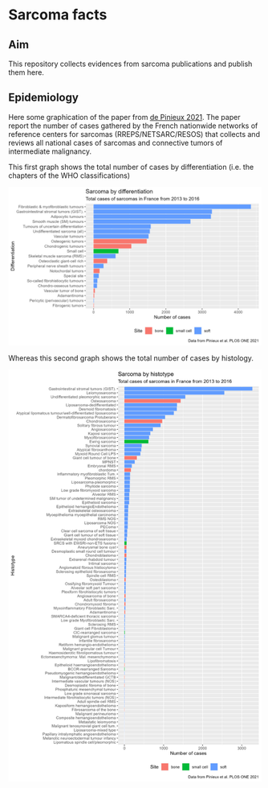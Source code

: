 # Sarcoma facts

## Aim
This repository collects evidences from sarcoma publications and publish them here. 

## Epidemiology
Here some graphication of the paper from [de Pinieux 2021](https://pubmed.ncbi.nlm.nih.gov/33630918/). The paper report the number of cases gathered by the French nationwide networks of reference centers for sarcomas (RREPS/NETSARC/RESOS) that collects and reviews all national cases of sarcomas and connective tumors of intermediate malignancy.

This first graph shows the total number of cases by differentiation (i.e. the chapters of the WHO classifications)

![](https://raw.githubusercontent.com/slrenne/sarcoma_facts/1d77108fecb9b3ba0e9c1c631bb8af99f99a88e2/output/pinieuxTotDiff.png)

Whereas this second graph shows the total number of cases by histology. 

![](https://raw.githubusercontent.com/slrenne/sarcoma_facts/1d77108fecb9b3ba0e9c1c631bb8af99f99a88e2/output/pinieuxTotHisto.png)
